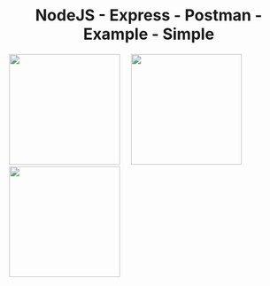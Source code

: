<div align="center"> 
  <h1>NodeJS - Express - Postman - Example - Simple</h1>   
</div>   

<div algin="center">
  <img src="https://img.beget.com/cp/plain/shared/xoKELFIyHKF4-V5ZaKBvDC7xhOoZJW71/logo_nodejs2x.png@.webp" width="200"/> &nbsp &nbsp
  <img src="https://adware-technologies.s3.amazonaws.com/uploads/technology/thumbnail/20/express-js.png" width="200"/> &nbsp &nbsp
  <img src="https://uxwing.com/wp-content/themes/uxwing/download/brands-and-social-media/postman-icon.png" width="200"/>
</div>

